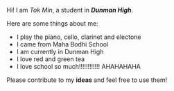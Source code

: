 Hi! I am _Tok Min_, a student in **_Dunman High_**.

Here are some things about me:
- I play the piano, cello, clarinet and electone
- I came from Maha Bodhi School
- I am currently in Dunman High
- I love red and green tea
- I love school so much!!!!!!!!!!!! AHAHAHAHA

Please contribute to my **ideas** and feel free to use them!
